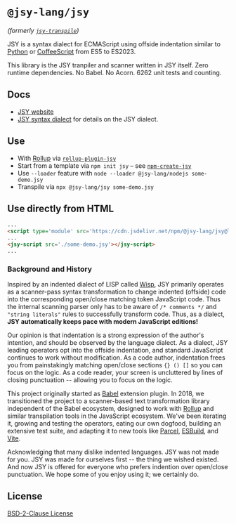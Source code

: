 # `@jsy-lang/jsy`
_(formerly [`jsy-transpile`](https://www.npmjs.com/package/jsy-transpile))_

JSY is a syntax dialect for ECMAScript using offside indentation
similar to [Python][] or [CoffeeScript][]
from ES5 to ES2023.


This library is the JSY tranpiler and scanner written in JSY itself.
Zero runtime dependencies. No Babel. No Acorn.
6262 unit tests and counting.

## Docs

- [JSY website](https://jsy-lang.github.io/)
- [JSY syntax dialect](https://github.com/jsy-lang/jsy-lang-docs) for details on the JSY dialect.


## Use

- With [Rollup][] via [`rollup-plugin-jsy`](https://github.com/jsy-lang/rollup-plugin-jsy)
- Start from a template via `npm init jsy` – see [`npm-create-jsy`](https://github.com/jsy-lang/npm-create-jsy)
- Use `--loader` feature with `node --loader @jsy-lang/nodejs some-demo.jsy`
- Transpile via `npx @jsy-lang/jsy some-demo.jsy`


## Use directly from HTML

```html
...
<script type='module' src='https://cdn.jsdelivr.net/npm/@jsy-lang/jsy@latest/jsy-script.js'></script>
...
<jsy-script src='./some-demo.jsy'></jsy-script>
...
```

### Background and History

Inspired by an indented dialect of LISP called [Wisp][],
JSY primarily operates as a scanner-pass syntax transformation to change
indented (offside) code into the corresponding open/close matching token
JavaScript code. Thus the internal scanning parser only has to be aware of
`/* comments */` and `"string literals"` rules to successfully transform code.
Thus, as a dialect, **JSY automatically keeps pace with modern JavaScript editions!**

Our opinion is that indentation is a strong expression of the author's
intention, and should be observed by the language dialect.
As a dialect, JSY leading operators opt into the offside indentation,
and standard JavaScript continues to work without modification.
As a code author, indentation frees you from painstakingly matching open/close
sections `{} () []` so you can focus on the logic.
As a code reader, your screen is uncluttered by lines of closing punctuation --
allowing you to focus on the logic.


This project originally started as [Babel][] extension plugin. In 2018, we
transitioned the project to a scanner-based text transformation library
independent of the Babel ecosystem, designed to work with [Rollup][] and
similar transpilation tools in the JavaScript ecosystem. We've been iterating
it, growing and testing the operators, eating our own dogfood, building an
extensive test suite, and adapting it to new tools like [Parcel][],
[ESBuild][], and [Vite][].

Acknowledging that many dislike indented languages. JSY was not made for you. 
JSY was made for ourselves first -- the thing we wished existed.
And now JSY is offered for everyone who prefers indention over open/close punctuation.
We hope some of you enjoy using it; we certainly do.


## License

[BSD-2-Clause License](./LICENSE)




 [Python]: https://www.python.org
 [CoffeeScript]: https://coffeescript.org
 [Wisp]: http://www.draketo.de/english/wisp
 [Babel]: https://babeljs.io
 [Rollup]: https://rollupjs.org
 [Parcel]: https://parceljs.org
 [ESBuild]: https://esbuild.github.io
 [Vite]: https://vitejs.dev
